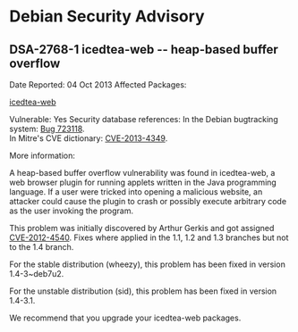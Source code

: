
Debian Security Advisory
========================


DSA-2768-1 icedtea-web -- heap-based buffer overflow
----------------------------------------------------



Date Reported:
04 Oct 2013
Affected Packages:

[icedtea-web](https://packages.debian.org/src:icedtea-web)

Vulnerable:
Yes
Security database references:
In the Debian bugtracking system: [Bug 723118](https://bugs.debian.org/cgi-bin/bugreport.cgi?bug=723118).  
In Mitre's CVE dictionary: [CVE-2013-4349](https://security-tracker.debian.org/tracker/CVE-2013-4349).  

More information:

A heap-based buffer overflow vulnerability was found in icedtea-web, a
web browser plugin for running applets written in the Java programming
language. If a user were tricked into opening a malicious website, an
attacker could cause the plugin to crash or possibly execute arbitrary
code as the user invoking the program.


This problem was initially discovered by Arthur Gerkis and got assigned
[CVE-2012-4540](https://security-tracker.debian.org/tracker/CVE-2012-4540). Fixes where applied in the 1.1, 1.2 and 1.3 branches but
not to the 1.4 branch.


For the stable distribution (wheezy), this problem has been fixed in
version 1.4-3~deb7u2.


For the unstable distribution (sid), this problem has been fixed in
version 1.4-3.1.


We recommend that you upgrade your icedtea-web packages.





